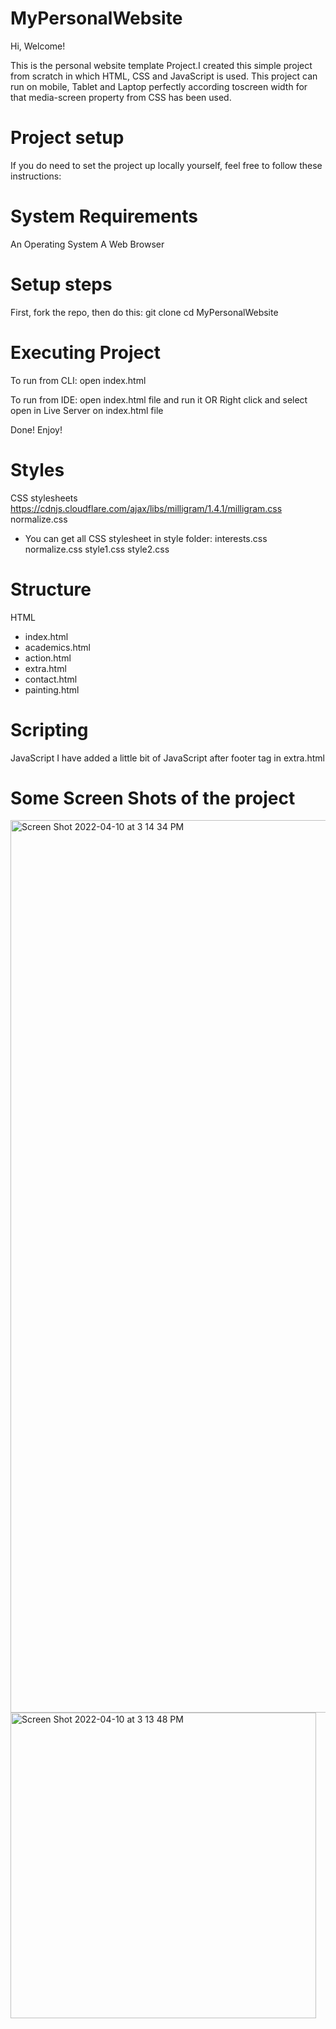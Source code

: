 # MyPersonalWebsite

Hi, Welcome!

This is the personal website template Project.I created this simple project from scratch in which HTML, CSS and JavaScript is used.
This project can run on mobile, Tablet and Laptop perfectly according toscreen width for that media-screen property from CSS has been used.

# Project setup

If you do need to set the project up locally yourself, feel free to follow these instructions:

# System Requirements
An Operating System
A Web Browser

# Setup steps
First, fork the repo, then do this:
git clone <your-fork>
cd MyPersonalWebsite

# Executing Project  
To run from CLI:
open index.html
  
To run from IDE:
open index.html file and run it OR
Right click and select open in Live Server on index.html file
  
Done!  Enjoy!
  
# Styles 
CSS stylesheets
https://cdnjs.cloudflare.com/ajax/libs/milligram/1.4.1/milligram.css
normalize.css

- You can get all CSS stylesheet in style folder:
  interests.css
  normalize.css
  style1.css
  style2.css
  
  
# Structure
HTML
  - index.html
  - academics.html
  - action.html
  - extra.html
  - contact.html
  - painting.html

# Scripting
JavaScript
  I have added a little bit of JavaScript after footer tag in extra.html
  
# Some Screen Shots of the project
  <img width="1428" alt="Screen Shot 2022-04-10 at 3 14 34 PM" src="https://user-images.githubusercontent.com/82234491/162642092-fc4f85e1-cbf1-4631-97ae-e9cecfa3604b.png">

  
  <img width="489" alt="Screen Shot 2022-04-10 at 3 13 48 PM" src="https://user-images.githubusercontent.com/82234491/162642102-bea5dd4e-2645-49b2-b44c-1c32ba602d7e.png">

  
  
  
  
  



